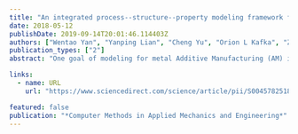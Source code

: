 ```yaml
---
title: "An integrated process--structure--property modeling framework for additive manufacturing"
date: 2018-05-12
publishDate: 2019-09-14T20:01:46.114403Z
authors: ["Wentao Yan", "Yanping Lian", "Cheng Yu", "Orion L Kafka", "Zeliang Liu", "Wing Kam Liu", "Gregory J Wagner"]
publication_types: ["2"]
abstract: "One goal of modeling for metal Additive Manufacturing (AM) is to predict the resultant mechanical properties from given manufacturing process parameters and intrinsic material properties, thereby reducing uncertainty in the material built. This can dramatically reduce the time and cost for the development of new products using AM. We have realized the seamless linking of models for the manufacturing process, material structure formation, and mechanical response through an integrated multi-physics modeling framework. The sequentially coupled modeling framework relies on the concept that the results from each model used in the framework are contained in space-filling volume elements using a prescribed structure. This framework is implemented to show a prediction of the decrease in fatigue life caused by insufficient fusion resulting from low laser power relative to the hatch spacing. In this demonstration, powder spreading and thermal-fluid flow models are used to predict the thermal history and void formation in a multilayer, multi-track build with different processing conditions. The results of these predictions are passed to a cellular automaton-based prediction of grain structure. Finally, the predicted grain and void structure is passed to a reduced-order micromechanics-based model to predict mechanical properties and fatigue life arising from the different processing conditions used in the process model. The simulation results from this combination of models demonstrate qualitative agreement with experimental observations from literature, showing the appealing potential of an integrated framework."

links:
  - name: URL
    url: "https://www.sciencedirect.com/science/article/pii/S0045782518302391"

featured: false
publication: "*Computer Methods in Applied Mechanics and Engineering*"
---
```


